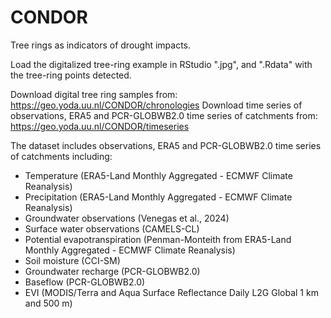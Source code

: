 # CONDOR
Tree rings as indicators of drought impacts.

Load the digitalized tree-ring example in RStudio ".jpg", and ".Rdata" with the tree-ring points detected.

Download digital tree ring samples from: https://geo.yoda.uu.nl/CONDOR/chronologies
Download time series of observations, ERA5 and PCR-GLOBWB2.0 time series of catchments from: https://geo.yoda.uu.nl/CONDOR/timeseries

The dataset includes observations, ERA5 and PCR-GLOBWB2.0 time series of catchments including:
- Temperature (ERA5-Land Monthly Aggregated - ECMWF Climate Reanalysis)
- Precipitation (ERA5-Land Monthly Aggregated - ECMWF Climate Reanalysis)
- Groundwater observations (Venegas et al., 2024)
- Surface water observations (CAMELS-CL)
- Potential evapotranspiration (Penman-Monteith from ERA5-Land Monthly Aggregated - ECMWF Climate Reanalysis)
- Soil moisture (CCI-SM)
- Groundwater recharge (PCR-GLOBWB2.0)
- Baseflow (PCR-GLOBWB2.0)
- EVI (MODIS/Terra and Aqua Surface Reflectance Daily L2G Global 1 km and 500 m)
